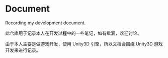 # Document
 Recording my development document.

此仓库用于记录本人在开发过程中的一些笔记，如有纰漏，欢迎讨论。

由于本人主要是做游戏开发，使用 Unity3D 引擎，所以文档会围绕 Unity3D 游戏开发来进行记录。

